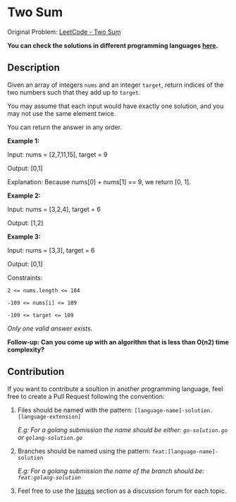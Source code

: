 # Two Sum

Original Problem: [LeetCode - Two Sum](https://leetcode.com/problems/two-sum)

**You can check the solutions in different programming languages [here](https://github.com/arthur404dev/leetcode-01-two-sum/tree/main/solutions).**

## Description

Given an array of integers `nums` and an integer `target`, return indices of the two numbers such that they add up to `target`.

You may assume that each input would have exactly one solution, and you may not use the same element twice.

You can return the answer in any order.

**Example 1:**

Input: nums = [2,7,11,15], target = 9

Output: [0,1]

Explanation: Because nums[0] + nums[1] == 9, we return [0, 1].

**Example 2:**

Input: nums = [3,2,4], target = 6

Output: [1,2]

**Example 3:**

Input: nums = [3,3], target = 6

Output: [0,1]
 
Constraints:

`2 <= nums.length <= 104`

`-109 <= nums[i] <= 109`

`-109 <= target <= 109`

*Only one valid answer exists.*

**Follow-up: Can you come up with an algorithm that is less than O(n2) time complexity?**

## Contribution

If you want to contribute a soultion in another programming language, feel free to create a Pull Request following the convention:

1. Files should be named with the pattern: `[language-name]-solution.[language-extension]`

    *E.g: For a golang submission the name should be either: `go-solution.go` or `golang-solution.go`*

2. Branches should be named using the pattern: `feat:[language-name]-solution`

    *E.g: For a golang submission the name of the branch should be: `feat:golang-solution`*

3. Feel free to use the [Issues](https://github.com/arthur404dev/leetcode-01-two-sum/issues) section as a discussion forum for each topic.